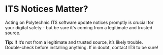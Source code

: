 # ITS Notices Matter?

Acting on Polytechnic ITS software update notices promptly is crucial for your digital safety - but be sure it's coming from a legitimate and trusted source.

**Tip:** If it’s not from a legitimate and trusted source, it’s likely trouble. Double-check before installing anything. If in doubt, contact ITS to be sure!
